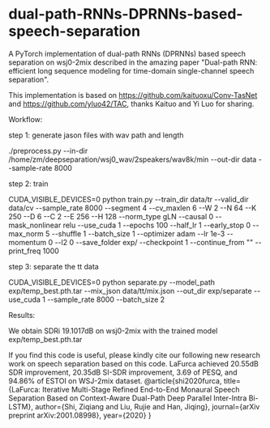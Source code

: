 # dual-path-RNNs-DPRNNs-based-speech-separation
A PyTorch implementation of dual-path RNNs (DPRNNs) based speech separation on wsj0-2mix described in the amazing paper "Dual-path RNN: efficient long sequence modeling for time-domain single-channel speech separation".

This implementation is based on https://github.com/kaituoxu/Conv-TasNet and https://github.com/yluo42/TAC, thanks Kaituo and Yi Luo for sharing.

Workflow:

step 1: generate jason files with wav path and length

./preprocess.py --in-dir /home/zm/deepseparation/wsj0_wav/2speakers/wav8k/min --out-dir data --sample-rate 8000

step 2: train

CUDA_VISIBLE_DEVICES=0 python train.py --train_dir data/tr --valid_dir data/cv --sample_rate 8000 --segment 4 --cv_maxlen 6 --W 2 --N 64 --K 250 --D 6 --C 2 --E 256 --H 128 --norm_type gLN --causal 0 --mask_nonlinear relu --use_cuda 1 --epochs 100 --half_lr 1 --early_stop 0 --max_norm 5 --shuffle 1 --batch_size 1 --optimizer adam --lr 1e-3 --momentum 0 --l2 0 --save_folder exp/ --checkpoint 1 --continue_from "" --print_freq 1000

step 3: separate the tt data

CUDA_VISIBLE_DEVICES=0 python separate.py --model_path exp/temp_best.pth.tar --mix_json data/tt/mix.json --out_dir exp/separate --use_cuda 1 --sample_rate 8000 --batch_size 2

Results:

We obtain SDRi 19.1017dB on wsj0-2mix with the trained model exp/temp_best.pth.tar

If you find this code is useful, please kindly cite our following new research work on speech separation based on this code. LaFurca achieved 20.55dB SDR improvement, 20.35dB SI-SDR improvement, 3.69 of PESQ, and 94.86% of ESTOI on WSJ-2mix dataset.
@article{shi2020furca,
  title={LaFurca: Iterative Multi-Stage Refined End-to-End Monaural Speech Separation Based on Context-Aware Dual-Path Deep Parallel Inter-Intra Bi-LSTM},
  author={Shi, Ziqiang and Liu, Rujie and Han, Jiqing},
  journal={arXiv preprint arXiv:2001.08998},
  year={2020}
}
